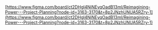 
[](https://s3.amazonaws.com/charm.public/user-content/1f636c9f-6a52-4f5d-bbc8-1ab9c751b4f3/ae85ab60-fd20-461c-99b5-af1a3384dab8/26ad7428-f6b7-40d5-a0b2-35df4b7b7a3c.png)

[https://www.figma.com/board/ct2DHgl4NjNEyqOadB13ml/Reimagining-Power---Project-Planning?node-id=3163-3170&t=8p2JNzhUNUA5RZry-1](https://www.figma.com/board/ct2DHgl4NjNEyqOadB13ml/Reimagining-Power---Project-Planning?node-id=3163-3170&t=8p2JNzhUNUA5RZry-1)